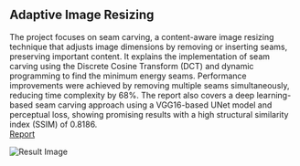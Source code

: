 
## Adaptive Image Resizing
<p> The project focuses on seam carving, a content-aware image resizing technique that adjusts image dimensions by removing or inserting seams, preserving important content. It explains the implementation of seam carving using the Discrete Cosine Transform (DCT) and dynamic programming to find the minimum energy seams. Performance improvements were achieved by removing multiple seams simultaneously, reducing time complexity by 68%. The report also covers a deep learning-based seam carving approach using a VGG16-based UNet model and perceptual loss, showing promising results with a high structural similarity index (SSIM) of 0.8186.<br><a href="2. Context Aware Image Resizing/Report.pdf">Report</a>​</p>


<!-- #### Result Image -->

<img src="2. Context Aware Image Resizing/Seam_Carving.webp" alt="Result Image" style="display:block; margin:auto;"/>

